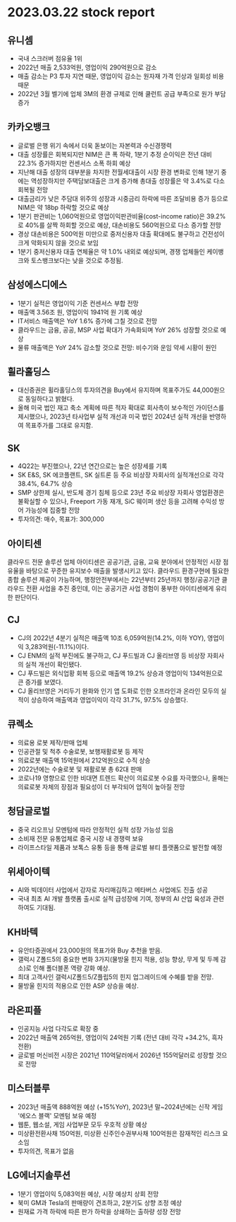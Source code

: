 # 2023.03.22 stock report
## 유니셈
- 국내 스크러버 점유율 1위
- 2022년 매출 2,533억원, 영업이익 290억원으로 감소
- 매출 감소는 P3 투자 지연 때문, 영업이익 감소는 원자재 가격 인상과 일회성 비용 때문
- 2022년 3월 벨기에 업체 3M의 환경 규제로 인해 쿨런트 공급 부족으로 원가 부담 증가
## 카카오뱅크
- 글로벌 은행 위기 속에서 더욱 돋보이는 자본력과 수신경쟁력
- 대출 성장률은 회복되지만 NIM은 큰 폭 하락, 1분기 추정 순이익은 전년 대비 22.3% 증가하지만 컨센서스 소폭 하회 예상
- 지난해 대출 성장의 대부분을 차지한 전월세대출이 시장 환경 변화로 인해 1분기 중에는 역성장하지만 주택담보대출은 크게 증가해 총대출 성장률은 약 3.4%로 다소 회복될 전망
- 대출금리가 낮은 주담대 위주의 성장과 시중금리 하락에 따른 조달비용 증가 등으로 NIM은 약 18bp 하락할 것으로 예상
- 1분기 판관비는 1,060억원으로 영업이익판관비율(cost-income ratio)은 39.2%로 40%를 살짝 하회할 것으로 예상, 대손비용도 560억원으로 다소 증가할 전망
- 경상 대손비용은 500억원 미만으로 중저신용자 대출 확대에도 불구하고 건전성이 크게 악화되지 않을 것으로 보임
- 1분기 중저신용자 대출 연체율은 약 1.0% 내외로 예상되며, 경쟁 업체들인 케이뱅크와 토스뱅크보다는 낮을 것으로 추정됨.
## 삼성에스디에스
- 1분기 실적은 영업이익 기준 컨센서스 부합 전망
- 매출액 3.56조 원, 영업이익 1941억 원 기록 예상
- IT서비스 매출액은 YoY 1.6% 증가에 그칠 것으로 전망
- 클라우드는 금융, 공공, MSP 사업 확대가 가속화되며 YoY 26% 성장할 것으로 예상
- 물류 매출액은 YoY 24% 감소할 것으로 전망: 비수기와 운임 약세 시황이 원인
## 휠라홀딩스
- 대신증권은 휠라홀딩스의 투자의견을 Buy에서 유지하며 목표주가도 44,000원으로 동일하다고 밝혔다.
- 올해 미국 법인 재고 축소 계획에 따른 적자 확대로 회사측이 보수적인 가이던스를 제시했으나, 2023년 타사업부 실적 개선과 미국 법인 2024년 실적 개선을 반영하여 목표주가를 그대로 유지함.
## SK
- 4Q22는 부진했으나, 22년 연간으로는 높은 성장세를 기록
- SK E&S, SK 에코플랜트, SK 실트론 등 주요 비상장 자회사의 실적개선으로 각각 38.4%, 64.7% 상승
- SMP 상한제 실시, 반도체 경기 침체 등으로 23년 주요 비상장 자회사 영업환경은 불확실할 수 있으나, Freeport 가동 재개, SiC 웨이퍼 생산 등을 고려해 수익성 방어 가능성에 집중할 전망
- 투자의견: 매수, 목표가: 300,000
## 아이티센
클라우드 전문 솔루션 업체 아이티센은 공공기관, 금융, 교육 분야에서 안정적인 시장 점유율을 바탕으로 꾸준한 유지보수 매출을 발생시키고 있다. 클라우드 환경구현에 필요한 종합 솔루션 제공이 가능하며, 행정안전부에서는 22년부터 25년까지 행정/공공기관 클라우드 전환 사업을 추진 중인데, 이는 공공기관 사업 경험이 풍부한 아이티센에게 유리한 판단이다.
## CJ
- CJ의 2022년 4분기 실적은 매출액 10조 6,059억원(14.2%, 이하 YOY), 영업이익 3,283억원(-11.1%)이다.
- CJ ENM의 실적 부진에도 불구하고, CJ 푸드빌과 CJ 올리브영 등 비상장 자회사의 실적 개선이 확인됐다.
- CJ 푸드빌은 외식업황 회복 등으로 매출액 19.2% 상승과 영업이익 134억원으로 큰 증가를 보였다.
- CJ 올리브영은 거리두기 완화와 인기 앱 도화로 인한 오프라인과 온라인 모두의 실적이 상승하여 매출액과 영업이익이 각각 31.7%, 97.5% 상승했다.
## 큐렉소
- 의료용 로봇 제작/판매 업체
- 인공관절 및 척추 수술로봇, 보행재활로봇 등 제작
- 의료로봇 매출액 15억원에서 212억원으로 수직 상승
- 2022년에는 수술로봇 및 재활로봇 총 62대 판매
- 코로나19 영향으로 인한 비대면 트렌드 확산이 의료로봇 수요를 자극했으나, 올해는 의료로봇 자체의 장점과 필요성이 더 부각되어 업적이 높아질 전망
## 청담글로벌
- 중국 리오프닝 모멘텀에 따라 안정적인 실적 성장 가능성 있음
- 소비재 전문 유통업체로 중국 시장 내 경쟁력 보유
- 라이프스타일 제품과 보톡스 유통 등을 통해 글로벌 뷰티 플랫폼으로 발전할 예정
## 위세아이텍
- AI와 빅데이터 사업에서 강자로 자리매김하고 메타버스 사업에도 진출 성공
- 국내 최초 AI 개발 플랫폼 출시로 실적 급성장에 기여, 정부의 AI 산업 육성과 관련하여도 기대됨.
## KH바텍
- 유안타증권에서 23,000원의 목표가와 Buy 추천을 받음.
- 갤럭시 Z폴드5의 중요한 변화 3가지(물방울 힌지 적용, 성능 향상, 무게 및 두께 감소)로 인해 폴더블폰 역량 강화 예상.
- 최대 고객사인 갤럭시Z폴드5/Z플립5의 힌지 업그레이드에 수혜를 받을 전망.
- 물방울 힌지의 적용으로 인한 ASP 상승을 예상.
## 라온피플
- 인공지능 사업 다각도로 확장 중
- 2022년 매출액 265억원, 영업이익 24억원 기록 (전년 대비 각각 +34.2%, 흑자 전환)
- 글로벌 머신비전 시장은 2021년 110억달러에서 2026년 155억달러로 성장할 것으로 전망
## 미스터블루
- 2023년 매출액 888억원 예상 (+15%YoY), 2023년 말~2024년에는 신작 게임 '에오스 블랙' 모멘텀 보유 예정
- 웹툰, 웹소설, 게임 사업부문 모두 우호적 상황 예상
- 미상환전환사채 150억원, 미상환 신주인수권부사채 100억원은 잠재적인 리스크 요소임
- 투자의견, 목표가 없음
## LG에너지솔루션
- 1분기 영업이익 5,083억원 예상, 시장 예상치 상회 전망
- 북미 GM과 Tesla의 판매량이 견조하고, 2분기도 상향 조정 예상
- 원재료 가격 하락에 따른 판가 하락을 상쇄하는 출하량 성장 전망